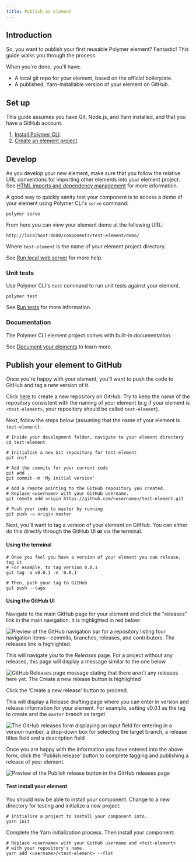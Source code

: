 ```yaml
---
title: Publish an element
---
```


<!-- toc -->

## Introduction

So, you want to publish your first reusable Polymer element?
Fantastic! This guide walks you through the process.

When you're done, you'll have:

-   A local git repo for your element, based on the official boilerplate.
-   A published, Yarn-installable version of your element on GitHub.

## Set up

This guide assumes you have Git, Node.js, and Yarn installed, and that you
have a GitHub account. 

1.  [Install Polymer CLI](polymer-cli#install). 
1.  [Create an element project](polymer-cli#element). 

## Develop

As you develop your new element, make sure that you follow the relative URL 
conventions for importing other elements into your element project. See [HTML 
imports and dependency management](polymer-cli#element-imports) for more 
information.

A good way to quickly sanity test your component is to access a demo of your
element using Polymer CLI's `serve` command:

    polymer serve 

From here you can view your element demo at the following URL:

<pre><code>http://localhost:8080/components/<var>test-element</var>/demo/</code></pre>

Where <code><var>test-element</var></code> is the name of your element project
directory. 

See [Run local web server](polymer-cli#serve) for more help. 

### Unit tests

Use Polymer CLI's `test` command to run unit tests against your element. 

    polymer test

See [Run tests](polymer-cli#tests) for more information. 

### Documentation

The Polymer CLI element project comes with built-in documentation.

See [Document your elements](documentation) to learn more. 

## Publish your element to GitHub

Once you're happy with your element, you’ll want to push the code to GitHub and tag a new version of it.

Click [here](https://github.com/new) to create a new repository on GitHub. Try to keep the name of the repository consistent with the naming of your element (e.g if your element is `<test-element>`, your repository should be called `test-element`).

Next, follow the steps below (assuming that the name of your element is 
`test-element`):

    # Inside your development folder, navigate to your element directory
    cd test-element

    # Initialize a new Git repository for test-element
    git init

    # Add the commits for your current code
    git add .
    git commit -m 'My initial version'

    # Add a remote pointing to the GitHub repository you created.
    # Replace <username> with your GitHub username.
    git remote add origin https://github.com/<username>/test-element.git

    # Push your code to master by running
    git push -u origin master


Next, you’ll want to tag a version of your element on GitHub. You can either do this directly through the GitHub UI **or** via the terminal.

#### Using the terminal

    # Once you feel you have a version of your element you can release, tag it
    # For example, to tag version 0.0.1
    git tag -a v0.0.1 -m '0.0.1'

    # Then, push your tag to GitHub
    git push --tags


#### Using the GitHub UI

Navigate to the main GitHub page for your element and click the "releases" link in the main navigation. It is highlighted in red below:

![Preview of the GitHub navigation bar for a repository listing four navigation items—commits, branches, releases, and contributors. The releases link is highlighted.](/images/3.0/reusable-elements/publishing/image_2.png)

This will navigate you to the *Releases* page. For a project without any releases, this page will display a message similar to the one below.

![GitHub Releases page message stating that there aren't any releases here yet. The Create a new release button is highlighted](/images/3.0/reusable-elements/publishing/image_3.png)

Click the ‘Create a new release’ button to proceed.

This will display a Release drafting page where you can enter in version and release information for your element.
For example, setting v0.0.1 as the tag to create and the `master` branch as target

![The GitHub releases form displaying an input field for entering in a version number, a drop-down box for selecting the target branch, a release titles field and a description field](/images/3.0/reusable-elements/publishing/image_4.png)

Once you are happy with the information you have entered into the above form, click the ‘Publish release’ button to complete tagging and publishing a release of your element.

![Preview of the Publish release button in the GitHub releases page](/images/3.0/reusable-elements/publishing/image_5.png)

#### Test install your element

You should now be able to install your component. Change to a new directory for testing and initialize a new project:

    # Initialize a project to install your component into.
    yarn init 

Complete the Yarn initialization process. Then install your component:

    # Replace <username> with your GitHub username and <test-element>
    # with your repository's name. 
    yarn add <username>/<test-element> --flat
